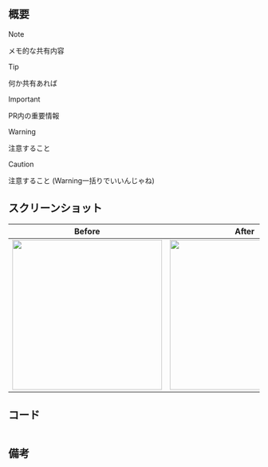 ## 概要
> [!NOTE] 
> メモ的な共有内容

> [!TIP]
> 何か共有あれば

> [!IMPORTANT]
> PR内の重要情報

> [!WARNING] 
> 注意すること

> [!CAUTION]
> 注意すること (Warning一括りでいいんじゃね)

## スクリーンショット
| Before | After |
| -------- | --------|
| <img src="" width="300" />  | <img src="" width="300" />

## コード
```swift

```

## 備考
